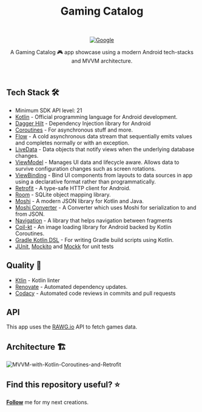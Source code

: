 
<h1 align="center">Gaming Catalog</h1></br>

<p align="center">
  <a href="https://www.codacy.com/gh/lucasrafagnin/gaming-catalog-app/dashboard?utm_source=github.com&amp;utm_medium=referral&amp;utm_content=lucasrafagnin/gaming-catalog-app&amp;utm_campaign=Badge_Grade"><img alt="Google" src="https://app.codacy.com/project/badge/Grade/b94705a2018944e6a3714289b1ff1649"/></a>
</p>
<p align="center">  
A Gaming Catalog 🎮 app showcase using a modern Android tech-stacks and MVVM architecture.<br>
</p>
<br>

## Tech Stack 🛠
- Minimum SDK API level: 21
- [Kotlin](https://kotlinlang.org/) - Official programming language for Android development.
- [Dagger Hilt](https://dagger.dev/hilt/) - Dependency Injection library for Android
- [Coroutines](https://kotlinlang.org/docs/reference/coroutines-overview.html) - For asynchronous stuff and more.
- [Flow](https://developer.android.com/kotlin/flow) - A cold asynchronous data stream that sequentially emits values and completes normally or with an exception.
- [LiveData](https://developer.android.com/topic/libraries/architecture/livedata) - Data objects that notify views when the underlying database changes.
- [ViewModel](https://developer.android.com/topic/libraries/architecture/viewmodel) - Manages UI data and lifecycle aware. Allows data to survive configuration changes such as screen rotations.
- [ViewBinding](https://developer.android.com/topic/libraries/view-binding) - Bind UI components from layouts to data sources in app using a declarative format rather than programmatically.
- [Retrofit](https://square.github.io/retrofit/) - A type-safe HTTP client for Android.
- [Room](https://developer.android.com/topic/libraries/architecture/room) - SQLite object mapping library.
- [Moshi](https://github.com/square/moshi) - A modern JSON library for Kotlin and Java.
- [Moshi Converter](https://github.com/square/retrofit/tree/master/retrofit-converters/moshi) - A Converter which uses Moshi for serialization to and from JSON.
- [Navigation](https://developer.android.com/guide/navigation) - A library that helps navigation between fragments
- [Coil-kt](https://coil-kt.github.io/coil/) - An image loading library for Android backed by Kotlin Coroutines.
- [Gradle Kotlin DSL](https://docs.gradle.org/current/userguide/kotlin_dsl.html) - For writing Gradle build scripts using Kotlin.
- [JUnit](https://developer.android.com/jetpack/androidx/releases/test?hl=pt-br), [Mockito](https://site.mockito.org/) and [Mockk](https://mockk.io/) for unit tests

## Quality 💅
- [Ktlin](https://github.com/pinterest/ktlint) - Kotlin linter
- [Renovate](https://github.com/renovatebot/renovate) - Automated dependency updates.
- [Codacy](http://codacy.com/) - Automated code reviews in commits and pull requests

## API

This app uses the [RAWG.io](https://rawg.io/) API to fetch games data.<br>

## Architecture 🏗️
![MVVM-with-Kotlin-Coroutines-and-Retrofit](https://user-images.githubusercontent.com/5746225/173910060-ea44be05-e38c-45d3-bd9f-7bd3153b67ce.png)

## Find this repository useful? ⭐
__[Follow](https://github.com/lucasrafagnin)__ me for my next creations.
